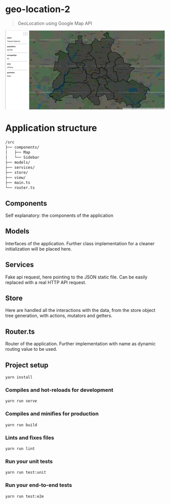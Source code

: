 # geo-location-2

>  GeoLocation using Google Map API

![App preview](./preview.jpg)


# Application structure

```
/src
├── components/
│   ├── Map
│   └── Sidebar 
├── models/
├── services/
├── store/
├── view/
├── main.ts
└── router.ts
```

## Components

Self explanatory: the components of the application

## Models

Interfaces of the application. Further class implementation for a cleaner initialization will be placed here.

## Services

Fake api request, here pointing to the JSON static file.
Can be easily replaced with a real HTTP API request.

## Store

Here are handled all the interactions with the data, from the store object tree generation, with actions, mutators and getters.

## Router.ts

Router of the application. Further implementation with name as dynamic routing value to be used.

## Project setup
```
yarn install
```

### Compiles and hot-reloads for development
```
yarn run serve
```

### Compiles and minifies for production
```
yarn run build
```

### Lints and fixes files
```
yarn run lint
```

### Run your unit tests
```
yarn run test:unit
```

### Run your end-to-end tests
```
yarn run test:e2e
```
